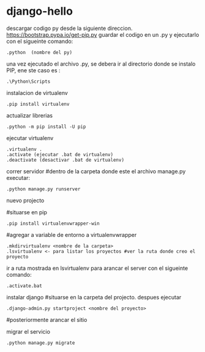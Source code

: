 # django-hello

descargar codigo py desde la siguiente direccion.
https://bootstrap.pypa.io/get-pip.py guardar el codigo en un .py y ejecutarlo con el sigueinte comando:

	.python  (nombre del py)

una vez ejecutado  el archivo .py,  se debera ir al directorio donde se instalo PIP, ene ste caso es :
	
	.\Python\Scripts

instalacion de virtualenv

	.pip install virtualenv
actualizar librerias

	.python -m pip install -U pip
ejecutar virtualenv

	.virtualenv .
	.activate (ejecutar .bat de virtualenv)
	.deactivate (desactivar .bat de virtualenv)

correr servidor 
#dentro de la carpeta donde este el archivo manage.py executar:

	.python manage.py runserver


nuevo projecto

#situarse en pip

	.pip install virtualenvwrapper-win
#agregar a  variable de entorno a virtualenvwrapper

	.mkdirvirtualenv <nombre de la carpeta>
	.lsvirtualenv <- para listar los proyectos #ver la ruta donde creo el proyecto

ir a ruta mostrada en lsvirtualenv para arancar el server con el sigueinte comando:

	.activate.bat

instalar django #situarse en la carpeta del projecto. 
despues ejecutar

	.django-admin.py startproject <nombre del proyecto> 
#posteriormente  arancar el sitio

migrar el servicio

	.python manage.py migrate